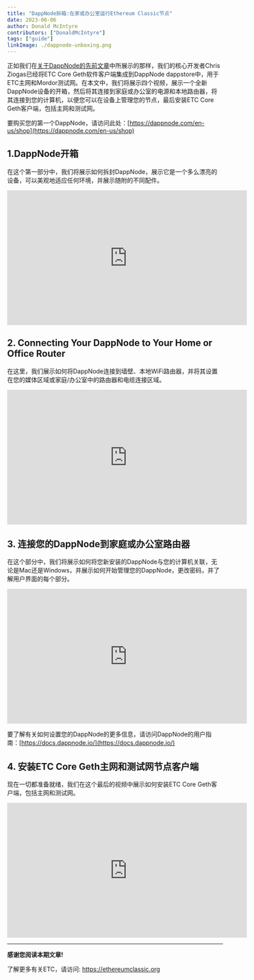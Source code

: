 ```yaml
---
title: "DappNode拆箱:在家或办公室运行Ethereum Classic节点"
date: 2023-06-06
author: Donald McIntyre
contributors: ["DonaldMcIntyre"]
tags: ["guide"]
linkImage: ./dappnode-unboxing.png
---
```


正如我们在[关于DappNode的先前文章](https://ethereumclassic.org/blog/2023-04-26-how-run-an-ethereum-classic-node-using-dappnode)中所展示的那样，我们的核心开发者Chris Ziogas已经将ETC Core Geth软件客户端集成到DappNode dappstore中，用于ETC主网和Mordor测试网。在本文中，我们将展示四个视频，展示一个全新DappNode设备的开箱，然后将其连接到家庭或办公室的电源和本地路由器，将其连接到您的计算机，以便您可以在设备上管理您的节点，最后安装ETC Core Geth客户端，包括主网和测试网。

要购买您的第一个DappNode，请访问此处：[https://dappnode.com/en-us/shop](https://dappnode.com/en-us/shop)

## 1.DappNode开箱

在这个第一部分中，我们将展示如何拆封DappNode，展示它是一个多么漂亮的设备，可以美观地适应任何环境，并展示随附的不同配件。

<iframe width="560" height="315" src="https://www.youtube.com/embed/mPtDuj7duC0" title="YouTube video player" frameborder="0" allow="accelerometer; autoplay; clipboard-write; encrypted-media; gyroscope; picture-in-picture; web-share" allowfullscreen></iframe>

## 2. Connecting Your DappNode to Your Home or Office Router

在这里，我们展示如何将DappNode连接到墙壁、本地WiFi路由器，并将其设置在您的媒体区域或家庭/办公室中的路由器和电缆连接区域。

<iframe width="560" height="315" src="https://www.youtube.com/embed/grVPLo7KNAs" title="YouTube video player" frameborder="0" allow="accelerometer; autoplay; clipboard-write; encrypted-media; gyroscope; picture-in-picture; web-share" allowfullscreen></iframe>

## 3. 连接您的DappNode到家庭或办公室路由器

在这个部分中，我们将展示如何将您新安装的DappNode与您的计算机关联，无论是Mac还是Windows，并展示如何开始管理您的DappNode，更改密码，并了解用户界面的每个部分。

<iframe width="560" height="315" src="https://www.youtube.com/embed/hbQUmCsw03Y" title="YouTube video player" frameborder="0" allow="accelerometer; autoplay; clipboard-write; encrypted-media; gyroscope; picture-in-picture; web-share" allowfullscreen></iframe>

要了解有关如何设置您的DappNode的更多信息，请访问DappNode的用户指南：[https://docs.dappnode.io/](https://docs.dappnode.io/)

## 4. 安装ETC Core Geth主网和测试网节点客户端

现在一切都准备就绪，我们在这个最后的视频中展示如何安装ETC Core Geth客户端，包括主网和测试网。

<iframe width="560" height="315" src="https://www.youtube.com/embed/rWM3wMYFOJU" title="YouTube video player" frameborder="0" allow="accelerometer; autoplay; clipboard-write; encrypted-media; gyroscope; picture-in-picture; web-share" allowfullscreen></iframe>

---

**感谢您阅读本期文章!**

了解更多有关ETC，请访问: https://ethereumclassic.org
